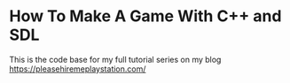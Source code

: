 # How To Make A Game With C++ and SDL

This is the code base for my full tutorial series on my blog https://pleasehiremeplaystation.com/
